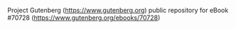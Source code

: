 Project Gutenberg (https://www.gutenberg.org) public repository for
eBook #70728 (https://www.gutenberg.org/ebooks/70728)
